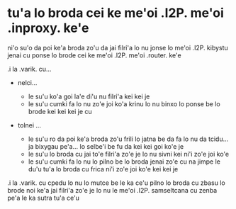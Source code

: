 tu'a lo broda cei ke me'oi .I2P. me'oi .inproxy. ke'e
=====================================================

ni'o su'o da poi ke'a broda zo'u da jai filri'a lo nu jonse lo me'oi .I2P. kibystu jenai cu ponse lo brode cei ke me'oi .I2P. me'oi .router. ke'e

.i la .varik. cu...

* nelci...

  * le su'u ko'a goi la'e di'u nu filri'a kei kei je
  * le su'u cumki fa lo nu zo'e joi ko'a krinu lo nu binxo lo ponse be lo brode kei kei kei je cu

* tolnei ...

  * le su'u ro da poi ke'a broda zo'u frili lo jatna be da fa lo nu da tcidu... ja bixygau pe'a... lo selbe'i be fu da kei kei goi ko'e je
  * le su'u lo broda cu jai to'e filri'a zo'e je lo nu sivni kei ni'i zo'e joi ko'e
  * le su'u cumki fa lo nu lo pilno be lo broda jenai zo'e cu na jimpe le du'u tu'a lo broda cu frica ni'i zo'e joi ko'e kei kei je

.i la .varik. cu cpedu lo nu lo mutce be le ka ce'u pilno lo broda cu zbasu lo brode noi ke'a jai filri'a zo'e je lo nu le me'oi .I2P. samseltcana cu zenba pe'a le ka sutra tu'a ce'u
